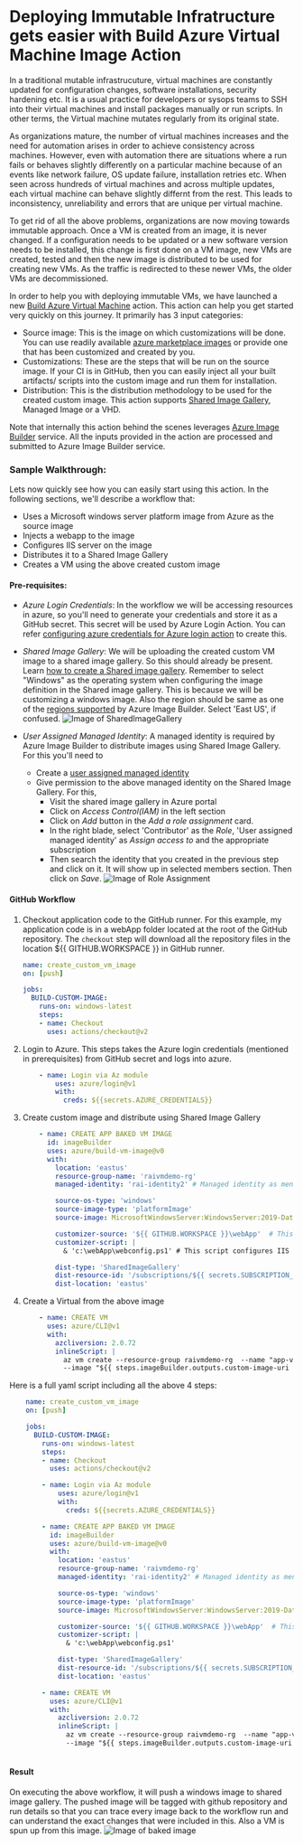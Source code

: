 # Deploying Immutable Infratructure gets easier with Build Azure Virtual Machine Image Action

In a traditional mutable infrastrucuture, virtual machines are constantly updated for configuration changes, software installations, security hardening etc. It is a usual practice for developers or sysops teams to SSH into their virtual machines and install packages manually or run scripts. In other terms, the Virtual machine mutates regularly from its original state. 

As organizations mature, the number of virtual machines increases and the need for automation  arises in order to achieve consistency across machines. However, even with automation there are situations where a run fails or behaves slightly differently on a particular machine because of an events like network failure, OS update failure, installation retries etc. When seen across hundreds of virtual machines and across multiple updates, each virtual machine can behave slightly differnt from the rest. This leads to inconsistency, unreliability and errors that are unique per virtual machine.

To get rid of all the above problems, organizations are now moving towards immutable approach. Once a VM is created from an image, it is never changed. If a configuration needs to be updated or a new software version needs to be installed, this change is first done on a VM image, new VMs are created, tested and then the new image is distributed to be used for creating new VMs. As the traffic is redirected to these newer VMs, the older VMs are decommissioned. 

In order to help you with deploying immutable VMs, we have launched a new [Build Azure Virtual Machine](https://github.com/marketplace/actions/build-azure-virtual-machine-image) action. This action can help you get started very quickly on this journey. It primarily has 3 input categories:

- Source image: This is the image on which customizations will be done. You can use readily available [azure marketplace images](https://docs.microsoft.com/en-us/azure/virtual-machines/windows/cli-ps-findimage)  or provide one that has been customized and created by you. 
- Customizations: These are the steps that will be run on the source image. If your CI is in GitHub, then you can easily inject all your built artifacts/ scripts into the custom image and   run them for installation.
- Distribution: This is the distribution methodology to be used for the created custom image. This action supports [Shared Image Gallery](https://docs.microsoft.com/en-us/azure/virtual-machines/windows/shared-image-galleries), Managed Image or a VHD.

Note that internally this action behind the scenes leverages [Azure Image Builder](https://docs.microsoft.com/en-us/azure/virtual-machines/windows/image-builder-overview) service. All the inputs provided in the action are processed and submitted to Azure Image Builder service. 


### Sample Walkthrough: 

Lets now quickly see how you can easily start using this action. In the following sections, we'll describe a workflow that:

- Uses a Microsoft windows server platform image from Azure as the source image
- Injects a webapp to the image
- Configures IIS server on the image
- Distributes it to a Shared Image Gallery
- Creates a VM using the above created custom image


#### Pre-requisites:
- *Azure Login Credentials*: In the workflow we will be accessing resources in azure, so you'll need to generate your credentials and store it as a GitHub secret. This secret will be used by Azure Login Action. You can refer [configuring azure credentials for Azure login action](https://github.com/zenithworks/Custom_VM_Image#configure-credentials-for-azure-login-action) to create this.

- *Shared Image Gallery*: We will be uploading the created custom VM image to a shared image gallery. So this should already be present. Learn [how to create a Shared image gallery](https://docs.microsoft.com/en-us/azure/virtual-machines/windows/shared-images-portal#:~:text=In%20the%20Shared%20image%20gallery,the%20name%20of%20the%20gallery.). Remember to select "Windows" as the operating system when configuring the image definition in the Shared image gallery. This is because we will be customizing a windows image. Also the region should be same as one of the [regions supported](https://docs.microsoft.com/en-us/azure/virtual-machines/windows/image-builder-overview#regions) by Azure Image Builder. Select 'East US', if confused.
![Image of SharedImageGallery](./_imgs/sig.png)


- *User Assigned Managed Identity*: A managed identity is required by Azure Image Builder to distribute images using Shared Image Gallery. For this you'll need to
  - Create a [user assigned managed identity](https://docs.microsoft.com/en-us/azure/active-directory/managed-identities-azure-resources/how-to-manage-ua-identity-cli)
  - Give permission to the above managed identity on the Shared Image Gallery. For this,
    - Visit the shared image gallery in Azure portal
    - Click on  *Access Control(IAM)* in the left section
    - Click on *Add* button in the *Add a role assignment* card. 
    - In the right blade, select 'Contributor' as the *Role*, 'User assigned managed identity' as *Assign access to* and the appropriate subscription
    - Then search the identity that you created in the previous step and click on it. It will show up in selected members section. Then click on *Save*.
![Image of Role Assignment](./_imgs/role-assignment.png)


 
#### GitHub Workflow

1. Checkout application code to the GitHub runner. For this example, my application code is in a webApp folder located at the root of the GitHub repository. The `checkout` step will download all the repository files in the location ${{ GITHUB.WORKSPACE }} in GitHub runner.

    ```yaml
    name: create_custom_vm_image
    on: [push]

    jobs:
      BUILD-CUSTOM-IMAGE:
        runs-on: windows-latest    
        steps:
        - name: Checkout
          uses: actions/checkout@v2    
    ```

2. Login to Azure. This steps takes the Azure login credentials (mentioned in prerequisites) from GitHub secret and logs into azure.

    ```yaml
        - name: Login via Az module
            uses: azure/login@v1
            with:
              creds: ${{secrets.AZURE_CREDENTIALS}}
    ```

3. Create custom image and distribute using Shared Image Gallery

    ```yaml
        - name: CREATE APP BAKED VM IMAGE
          id: imageBuilder
          uses: azure/build-vm-image@v0
          with:
            location: 'eastus'
            resource-group-name: 'raivmdemo-rg'
            managed-identity: 'rai-identity2' # Managed identity as mentioned in pre-requisites.

            source-os-type: 'windows'
            source-image-type: 'platformImage'
            source-image: MicrosoftWindowsServer:WindowsServer:2019-Datacenter:latest #unique  identitifier of source image

            customizer-source: '${{ GITHUB.WORKSPACE }}\webApp'  # This folder gets injected to the image at directory location C:\
            customizer-script: |
              & 'c:\webApp\webconfig.ps1' # This script configures IIS server

            dist-type: 'SharedImageGallery'
            dist-resource-id: '/subscriptions/${{ secrets.SUBSCRIPTION_ID }}resourceGroups/raivmdemo-rg/providers/Microsoft.Compute/galleries/appImageGallery/images/AppBakedVMs/versions/0.1.${{ GITHUB.RUN_ID }}' #Replace with the resource id of your shared image  gallery's image definition
            dist-location: 'eastus'
    ```

4. Create a Virtual from the above image

    ```yaml
        - name: CREATE VM
          uses: azure/CLI@v1
          with:
            azcliversion: 2.0.72
            inlineScript: |
              az vm create --resource-group raivmdemo-rg  --name "app-vm-${{ GITHUB.RUN_NUMBER }}"  --admin-username moala --admin-password "${{ secrets.VM_PWD }}" --location  eastus \
              --image "${{ steps.imageBuilder.outputs.custom-image-uri }}"              

    ```


Here is a full yaml script including all the above 4 steps:



```yaml
    name: create_custom_vm_image
    on: [push]

    jobs:
      BUILD-CUSTOM-IMAGE:
        runs-on: windows-latest    
        steps:
        - name: Checkout
          uses: actions/checkout@v2    

        - name: Login via Az module
            uses: azure/login@v1
            with:
              creds: ${{secrets.AZURE_CREDENTIALS}}

        - name: CREATE APP BAKED VM IMAGE
          id: imageBuilder
          uses: azure/build-vm-image@v0
          with:
            location: 'eastus'
            resource-group-name: 'raivmdemo-rg'
            managed-identity: 'rai-identity2' # Managed identity as mentioned in pre-requisites.

            source-os-type: 'windows'
            source-image-type: 'platformImage'
            source-image: MicrosoftWindowsServer:WindowsServer:2019-Datacenter:latest #unique  identitifier of source image

            customizer-source: '${{ GITHUB.WORKSPACE }}\webApp'  # This folder gets copied tothe   image at location C:\
            customizer-script: |
              & 'c:\webApp\webconfig.ps1'

            dist-type: 'SharedImageGallery'
            dist-resource-id: '/subscriptions/${{ secrets.SUBSCRIPTION_ID }}resourceGroups/raivmdemo-rg/providers/Microsoft.Compute/galleries/appImageGallery/images/AppBakedVMs/versions/0.1.${{ GITHUB.RUN_ID }}' #Replace with the resource id of your shared image  gallery's image definition
            dist-location: 'eastus'

        - name: CREATE VM
          uses: azure/CLI@v1
          with:
            azcliversion: 2.0.72
            inlineScript: |
              az vm create --resource-group raivmdemo-rg  --name "app-vm-${{ GITHUB.RUN_NUMBER }}"  --admin-username myusername --admin-password "${{ secrets.VM_PWD }}" --location  eastus \
              --image "${{ steps.imageBuilder.outputs.custom-image-uri }}"              
        
```


#### Result

On executing the above workflow, it will push a windows image to shared image gallery. The pushed image will be tagged with github repository and run details so that you can trace every image back to the workflow run and can understand the exact changes that were included in this. Also a VM is spun up from this image.  ![Image of baked image](./_imgs/bakedimage.png)
